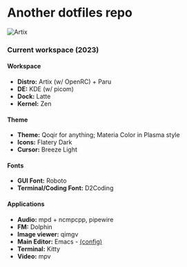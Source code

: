 # Another dotfiles repo #

![Artix](https://i.imgur.com/9x1TJka.png)

### Current workspace (2023)

#### Workspace

- **Distro:** Artix (w/ OpenRC) + Paru
- **DE:** KDE (w/ picom)
- **Dock:** Latte
- **Kernel:** Zen

#### Theme

- **Theme:** Qoqir for anything; Materia Color in Plasma style
- **Icons:** Flatery Dark
- **Cursor:** Breeze Light

#### Fonts

- **GUI Font:** Roboto
- **Terminal/Coding Font:** D2Coding

#### Applications

- **Audio:** mpd + ncmpcpp, pipewire
- **FM:** Dolphin
- **Image viewer:** qimgv
- **Main Editor:** Emacs - [(config)](https://github.com/ogdenwebb/snug-emacs)
- **Terminal:** Kitty
- **Video:** mpv

